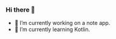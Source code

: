 ### Hi there 👋

<!--**TheJosuep/TheJosuep** is a ✨ _special_ ✨ repository because its `README.md` (this file) appears on your GitHub profile.-->

- 🔭 I’m currently working on a note app.
- 🌱 I’m currently learning Kotlin.
